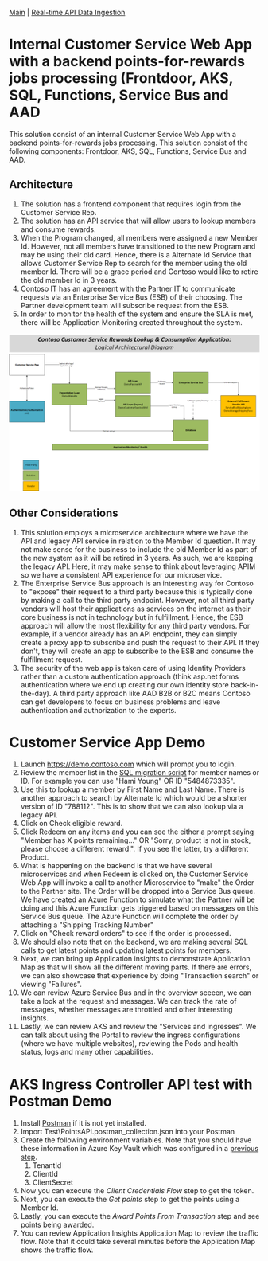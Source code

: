 [Main](README.md) | [Real-time API Data Ingestion](AKS.md)

# Internal Customer Service Web App with a backend points-for-rewards jobs processing (Frontdoor, AKS, SQL, Functions, Service Bus and AAD
This solution consist of an internal Customer Service Web App with a backend points-for-rewards jobs processing. This solution consist of the following components: Frontdoor, AKS, SQL, Functions, Service Bus and AAD.

## Architecture
1. The solution has a frontend component that requires login from the Customer Service Rep.
2. The solution has an API service that will allow users to lookup members and consume rewards.
3. When the Program changed, all members were assigned a new Member Id. However, not all members have transitioned to the new Program and may be using their old card. Hence, there is a Alternate Id Service that allows Customer Service Rep to search for the member using the old member Id. There will be a grace period and Contoso would like to retire the old member Id in 3 years.
4. Contoso IT has an agreement with the Partner IT to communicate requests via an Enterprise Service Bus (ESB) of their choosing. The Partner development team will subscribe request from the ESB.
5. In order to monitor the health of the system and ensure the SLA is met, there will be Application Monitoring created throughout the system.

![Architecture](/Architecture/APP.png)

## Other Considerations
1. This solution employs a microservice architecture where we have the API and legacy API service in relation to the Member Id question. It may not make sense for the business to include the old Member Id as part of the new system as it will be retired in 3 years. As such, we are keeping the legacy API. Here, it may make sense to think about leveraging APIM so we have a consistent API experience for our microservice.
2. The Enterprise Service Bus approach is an interesting way for Contoso to "expose" their request to a third party because this is typically done by making a call to the third party endpoint. However, not all third party vendors will host their applications as services on the internet as their core business is not in technology but in fulfillment. Hence, the ESB approach will allow the most flexibility for any third party vendors. For example, if a vendor already has an API endpoint, they can simply create a proxy app to subscribe and push the request to their API. If they don't, they will create an app to subscribe to the ESB and consume the fulfillment request.
3. The security of the web app is taken care of using Identity Providers rather than a custom authentication approach (think asp.net forms authentication where we end up creating our own identity store back-in-the-day). A third party approach like AAD B2B or B2C means Contoso can get developers to focus on business problems and leave authentication and authorization to the experts.

# Customer Service App Demo
1. Launch https://demo.contoso.com which will prompt you to login. 
2. Review the member list in the [SQL migration script](DB/Migrations.sql) for member names or ID. For example you can use "Hami Young" OR ID "5484873335".
3. Use this to lookup a member by First Name and Last Name. There is another approach to search by Alternate Id which would be a shorter version of ID "788112". This is to show that we can also lookup via a legacy API.
4. Click on Check eligible reward.
5. Click Redeem on any items and you can see the either a prompt saying "Member has X points remaining..." OR "Sorry, product is not in stock, please choose a different reward.". If you see the latter, try a different Product.
6. What is happening on the backend is that we have several microservices and when Redeem is clicked on, the Customer Service Web App will invoke a call to another Microservice to "make" the Order to the Partner site. The Order will be dropped into a Service Bus queue. We have created an Azure Function to simulate what the Partner will be doing and this Azure Function gets triggered based on messages on this Service Bus queue. The Azure Function will complete the order by attaching a "Shipping Tracking Number"
7. Click on "Check reward orders" to see if the order is processed.
8. We should also note that on the backend, we are making several SQL calls to get latest points and updating latest points for members.
9. Next, we can bring up Application insights to demonstrate Application Map as that will show all the different moving parts. If there are errors, we can also showcase that experience by doing "Transaction search" or viewing "Failures".
10. We can review Azure Service Bus and in the overview sceeen, we can take a look at the request and messages. We can track the rate of messages, whether messages are throttled and other interesting insights.
11. Lastly, we can review AKS and review the "Services and ingresses". We can talk about using the Portal to review the ingress configurations (where we have multiple websites), reviewing the Pods and health status, logs and many other capabilities.

# AKS Ingress Controller API test with Postman Demo
1. Install [Postman](https://www.postman.com/downloads/) if it is not yet installed. 
2. Import Test\PointsAPI.postman_collection.json into your Postman
3. Create the following environment variables. Note that you should have these information in Azure Key Vault which was configured in a [previous step](/AZUREBLUEPRINTS.md).
    1. TenantId
    2. ClientId
    3. ClientSecret
4. Now you can execute the *Client Credentials Flow* step to get the token.
5. Next, you can execute the *Get points* step to get the points using a Member Id.
6. Lastly, you can execute the *Award Points From Transaction* step and see points being awarded.
7. You can review Application Insights Application Map to review the traffic flow. Note that it could take several minutes before the Application Map shows the traffic flow.